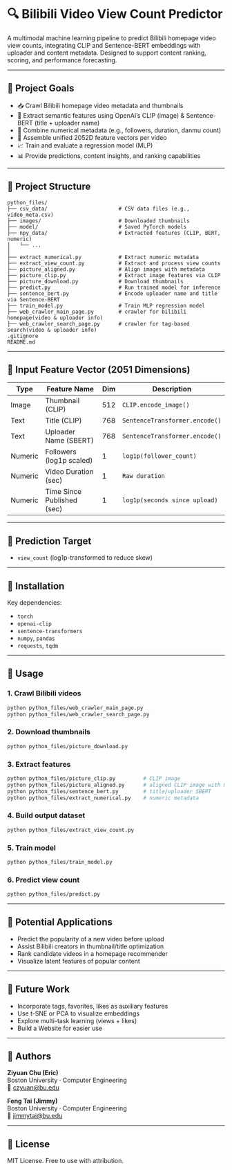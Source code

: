 # 🔍 Bilibili Video View Count Predictor

A multimodal machine learning pipeline to predict Bilibili homepage video view counts, integrating CLIP and Sentence-BERT embeddings with uploader and content metadata. Designed to support content ranking, scoring, and performance forecasting.

---

## 🎯 Project Goals

- 📥 Crawl Bilibili homepage video metadata and thumbnails  
- 🧠 Extract semantic features using OpenAI’s CLIP (image) & Sentence-BERT (title + uploader name)  
- 🧮 Combine numerical metadata (e.g., followers, duration, danmu count)  
- 🧷 Assemble unified 2052D feature vectors per video  
- 📈 Train and evaluate a regression model (MLP)  
- 📊 Provide predictions, content insights, and ranking capabilities  

---

## 📁 Project Structure

```
python_files/
├── csv_data/                       # CSV data files (e.g., video_meta.csv)
├── images/                         # Downloaded thumbnails
├── model/                          # Saved PyTorch models
├── npy_data/                       # Extracted features (CLIP, BERT, numeric)
│   └── ...
│
├── extract_numerical.py            # Extract numeric metadata
├── extract_view_count.py           # Extract and process view counts
├── picture_aligned.py              # Align images with metadata
├── picture_clip.py                 # Extract image features via CLIP
├── picture_download.py             # Download thumbnails
├── predict.py                      # Run trained model for inference
├── sentence_bert.py                # Encode uploader name and title via Sentence-BERT
├── train_model.py                  # Train MLP regression model
├── web_crawler_main_page.py        # crawler for bilibili homepage(video & uploader info)
├── web_crawler_search_page.py      # crawler for tag-based search(video & uploader info)
.gitignore
README.md
```

---

## 📌 Input Feature Vector (2051 Dimensions)

| Type     | Feature Name              | Dim | Description                                    |
|----------|---------------------------|-----|------------------------------------------------|
| Image    | Thumbnail (CLIP)          | 512 | `CLIP.encode_image()`                          |
| Text     | Title (CLIP)              | 768 | `SentenceTransformer.encode()`                 |
| Text     | Uploader Name (SBERT)     | 768 | `SentenceTransformer.encode()`                 |
| Numeric  | Followers (log1p scaled)  | 1   | `log1p(follower_count)`                        |
| Numeric  | Video Duration (sec)      | 1   | `Raw duration`                                 |
| Numeric  | Time Since Published (sec)| 1   | `log1p(seconds since upload)`                  |

---

## 🎯 Prediction Target

- `view_count` (log1p-transformed to reduce skew)

---

## 🔧 Installation

Key dependencies:
- `torch`
- `openai-clip`
- `sentence-transformers`
- `numpy`, `pandas`
- `requests`, `tqdm`

---

## 🚀 Usage

### 1. Crawl Bilibili videos

```bash
python python_files/web_crawler_main_page.py
python python_files/web_crawler_search_page.py
```

### 2. Download thumbnails

```bash
python python_files/picture_download.py
```

### 3. Extract features

```bash
python python_files/picture_clip.py         # CLIP image
python python_files/picture_aligned.py      # aligned CLIP image with meta data
python python_files/sentence_bert.py        # title/uploader SBERT
python python_files/extract_numerical.py    # numeric metadata
```

### 4. Build output dataset

```bash
python python_files/extract_view_count.py
```

### 5. Train model

```bash
python python_files/train_model.py
```

### 6. Predict view count

```bash
python python_files/predict.py
```

---

## 🧠 Potential Applications

- Predict the popularity of a new video before upload  
- Assist Bilibili creators in thumbnail/title optimization  
- Rank candidate videos in a homepage recommender  
- Visualize latent features of popular content  

---

## 🧪 Future Work

- Incorporate tags, favorites, likes as auxiliary features  
- Use t-SNE or PCA to visualize embeddings  
- Explore multi-task learning (views + likes)  
- Build a Website for easier use  

---

## 👥 Authors

**Ziyuan Chu (Eric)**  
Boston University · Computer Engineering  
📧 [czyuan@bu.edu](mailto:czyuan@bu.edu)

**Feng Tai (Jimmy)**  
Boston University · Computer Engineering  
📧 [jimmytai@bu.edu](mailto:jimmytai@bu.edu)

---

## 📄 License

MIT License. Free to use with attribution.

